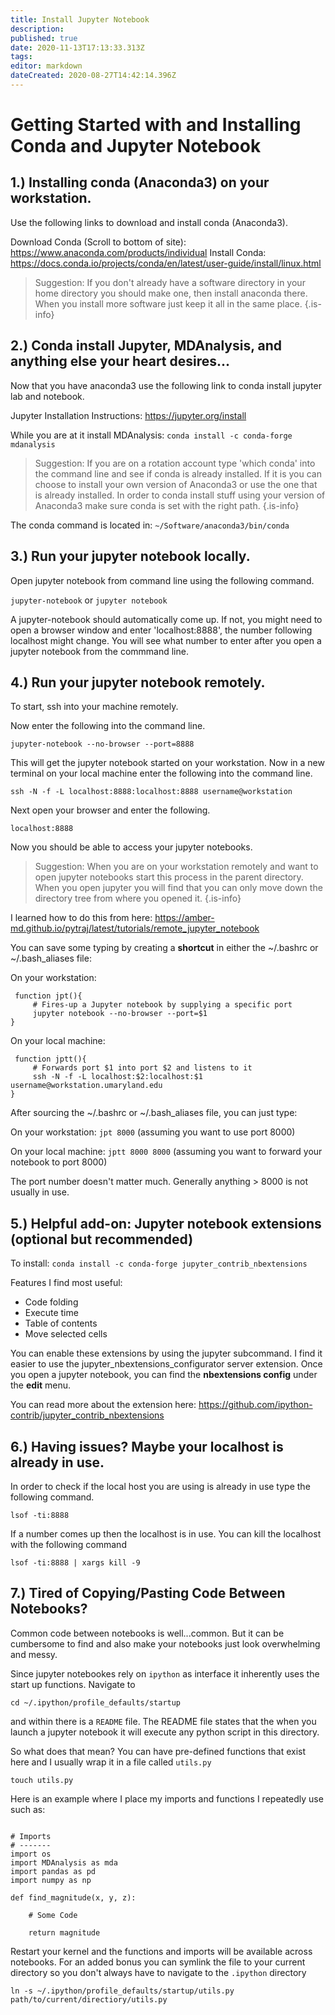 ```yaml
---
title: Install Jupyter Notebook
description: 
published: true
date: 2020-11-13T17:13:33.313Z
tags: 
editor: markdown
dateCreated: 2020-08-27T14:42:14.396Z
---
```


# Getting Started with and Installing Conda and Jupyter Notebook
 
## 1.) Installing conda (Anaconda3) on your workstation.

Use the following links to download and install conda (Anaconda3).

Download Conda (Scroll to bottom of site): https://www.anaconda.com/products/individual
Install Conda: https://docs.conda.io/projects/conda/en/latest/user-guide/install/linux.html

>Suggestion: If you don't already have a software directory in your home directory you should make one, then install anaconda there. When you install more software just keep it all in the same place.
{.is-info}

## 2.) Conda install Jupyter, MDAnalysis, and anything else your heart desires...

Now that you have anaconda3 use the following link to conda install jupyter lab and notebook. 

Jupyter Installation Instructions: https://jupyter.org/install

While you are at it install MDAnalysis: `conda install -c conda-forge mdanalysis`

>Suggestion: If you are on a rotation account type 'which conda' into the command line and see if conda is already installed. If it is you can choose to install your own version of Anaconda3 or use the one that is already installed. In order to conda install stuff using your version  of Anaconda3 make sure conda is set with the right path.
{.is-info}

The conda command is located in: `~/Software/anaconda3/bin/conda`

## 3.) Run your jupyter notebook locally.

Open jupyter notebook from command line using the following command.

`jupyter-notebook` 
or
`jupyter notebook`

A jupyter-notebook should automatically come up. If not, you might need to open a browser window and enter 'localhost:8888', the number following localhost might change. You will see what number to enter after you open a jupyter notebook from the commmand line. 

## 4.) Run your jupyter notebook remotely.

To start, ssh into your machine remotely.

Now enter the following into the command line. 

`jupyter-notebook --no-browser --port=8888`

This will get the jupyter notebook started on your workstation. Now in a new terminal on your local machine enter the following into the command line. 

`ssh -N -f -L localhost:8888:localhost:8888 username@workstation`

Next open your browser and enter the following.

`localhost:8888` 

Now you should be able to access your jupyter notebooks.

>Suggestion: When you are on your workstation remotely and want to open jupyter notebooks start this process in the parent directory. When you open jupyter you will find that you can only move down the directory tree from where you opened it. 
{.is-info}

I learned how to do this from here: https://amber-md.github.io/pytraj/latest/tutorials/remote_jupyter_notebook

You can save some typing by creating a **shortcut** in either the ~/.bashrc or ~/.bash_aliases file:

On your workstation:
```
 function jpt(){
     # Fires-up a Jupyter notebook by supplying a specific port
     jupyter notebook --no-browser --port=$1
}
```



On your local machine:
```
 function jptt(){
     # Forwards port $1 into port $2 and listens to it
     ssh -N -f -L localhost:$2:localhost:$1 username@workstation.umaryland.edu
}
```

After sourcing the ~/.bashrc or ~/.bash_aliases file, you can just type:

On your workstation:
`jpt 8000` (assuming you want to use port 8000)

On your local machine:
`jptt 8000 8000` (assuming you want to forward your notebook to port 8000)

The port number doesn't matter much. Generally anything > 8000 is not usually in use.

## 5.) Helpful add-on: Jupyter notebook extensions (optional but recommended)
To install: 
`conda install -c conda-forge jupyter_contrib_nbextensions`

Features I find most useful: 
- Code folding
- Execute time
- Table of contents
- Move selected cells

You can enable these extensions by using the jupyter subcommand. I find it easier to use the jupyter_nbextensions_configurator server extension. Once you open a jupyter notebook, you can find the **nbextensions config** under the **edit** menu.

You can read more about the extension here: https://github.com/ipython-contrib/jupyter_contrib_nbextensions

## 6.) Having issues? Maybe your localhost is already in use.

In order to check if the local host you are using is already in use type the following command. 

`lsof -ti:8888` 

If a number comes up then the localhost is in use. You can kill the localhost with the following command 

`lsof -ti:8888 | xargs kill -9` 

## 7.) Tired of Copying/Pasting Code Between Notebooks?

Common code between notebooks is well...common. But it can be cumbersome to find and also make your notebooks just look overwhelming and messy. 

Since jupyter notebookes rely on `ipython` as interface it inherently uses the start up functions. Navigate to 

``` 
cd ~/.ipython/profile_defaults/startup
```

and within there is a `README` file. The README file states that the when you launch a jupyter notebook it will execute any python script in this directory.

So what does that mean? You can have pre-defined functions that exist here and I usually wrap it in a file called `utils.py`

```
touch utils.py
``` 

Here is an example where I place my imports and functions I repeatedly use such as:

```

# Imports
# -------
import os
import MDAnalysis as mda
import pandas as pd
import numpy as np

def find_magnitude(x, y, z):
    
    # Some Code

    return magnitude 
```

Restart your kernel and the functions and imports will be available across notebooks. For an added bonus you can symlink the file to your current directory so you don't always have to navigate to the `.ipython` directory

```
ln -s ~/.ipython/profile_defaults/startup/utils.py path/to/current/directiory/utils.py
```
